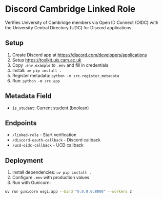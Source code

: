 # Discord Cambridge Linked Role

Verifies University of Cambridge members via Open ID Connect (OIDC) with the University Central Directory (UDC) for Discord applications.

## Setup

1. Create Discord app at https://discord.com/developers/applications
2. Setup https://toolkit.uis.cam.ac.uk
3. Copy `.env.example` to `.env` and fill in credentials
4. Install: `uv pip install .`
5. Register metadata: `python -m src.register_metadata`
6. Run: `python -m src.app`

## Metadata Field

-   `is_student`: Current student (boolean)

## Endpoints

-   `/linked-role` - Start verification
-   `/discord-oauth-callback` - Discord callback
-   `/ucd-oidc-callback` - UCD callback

## Deployment

1. Install dependencies: `uv pip install .`
2. Configure `.env` with production values
3. Run with Gunicorn:

```bash
uv run gunicorn wsgi:app --bind "0.0.0.0:8000" --workers 2
```
